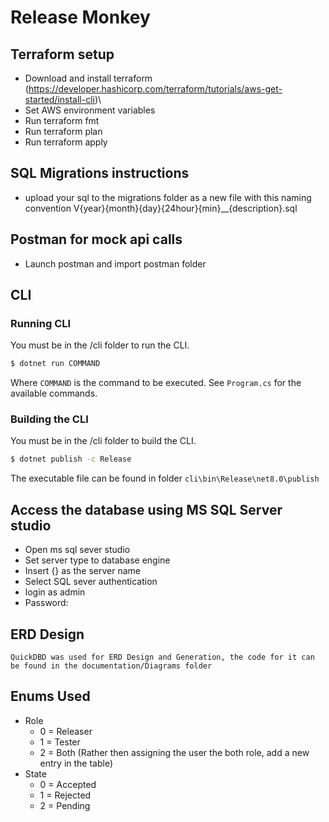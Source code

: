 # Release Monkey

## Terraform setup
- Download and install terraform (https://developer.hashicorp.com/terraform/tutorials/aws-get-started/install-cli)\
- Set AWS environment variables
- Run terraform fmt
- Run terraform plan
- Run terraform apply

## SQL Migrations instructions
- upload your sql to the migrations folder as a new file with this naming convention V{year}{month}{day}{24hour}{min}__{description}.sql

## Postman for mock api calls
- Launch postman and import postman folder 

## CLI

### Running CLI

You must be in the /cli folder to run the CLI.

```bash
$ dotnet run COMMAND
```

Where `COMMAND` is the command to be executed. See `Program.cs` for the available commands.

### Building the CLI

You must be in the /cli folder to build the CLI.

```bash
$ dotnet publish -c Release
```

The executable file can be found in folder `cli\bin\Release\net8.0\publish`

## Access the database using MS SQL Server studio
- Open ms sql sever studio
- Set server type to database engine
- Insert {} as the server name
- Select SQL sever authentication
- login as admin
- Password: 

## ERD Design
    QuickDBD was used for ERD Design and Generation, the code for it can be found in the documentation/Diagrams folder

## Enums Used
 - Role
    - 0 = Releaser
    - 1 = Tester
    - 2 = Both (Rather then assigning the user the both role, add a new entry in the table)
 - State
    - 0 = Accepted
    - 1 = Rejected
    - 2 = Pending

